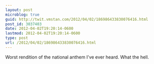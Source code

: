 ```yaml
---
layout: post
microblog: true
guid: http://twit.vmstan.com/2012/04/02/186986433830076416.html
post_id: 3037403
date: 2012-04-02T19:20:14-0600
lastmod: 2012-04-02T19:20:14-0600
type: post
url: /2012/04/02/186986433830076416.html
---
```

Worst rendition of the national anthem I've ever heard. What the hell.
